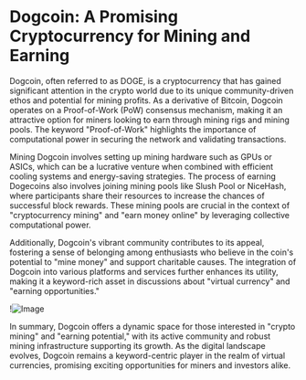 # Dogcoin: A Promising Cryptocurrency for Mining and Earning

Dogcoin, often referred to as DOGE, is a cryptocurrency that has gained significant attention in the crypto world due to its unique community-driven ethos and potential for mining profits. As a derivative of Bitcoin, Dogcoin operates on a Proof-of-Work (PoW) consensus mechanism, making it an attractive option for miners looking to earn through mining rigs and mining pools. The keyword "Proof-of-Work" highlights the importance of computational power in securing the network and validating transactions.

Mining Dogcoin involves setting up mining hardware such as GPUs or ASICs, which can be a lucrative venture when combined with efficient cooling systems and energy-saving strategies. The process of earning Dogecoins also involves joining mining pools like Slush Pool or NiceHash, where participants share their resources to increase the chances of successful block rewards. These mining pools are crucial in the context of "cryptocurrency mining" and "earn money online" by leveraging collective computational power.

Additionally, Dogcoin's vibrant community contributes to its appeal, fostering a sense of belonging among enthusiasts who believe in the coin's potential to "mine money" and support charitable causes. The integration of Dogcoin into various platforms and services further enhances its utility, making it a keyword-rich asset in discussions about "virtual currency" and "earning opportunities."

!![Image](https://github.com/user-attachments/assets/3be06921-4469-491d-bd37-5f14c53422b7)

In summary, Dogcoin offers a dynamic space for those interested in "crypto mining" and "earning potential," with its active community and robust mining infrastructure supporting its growth. As the digital landscape evolves, Dogcoin remains a keyword-centric player in the realm of virtual currencies, promising exciting opportunities for miners and investors alike.